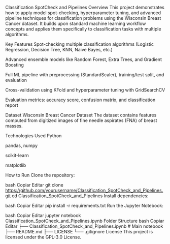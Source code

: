 Classification SpotCheck and Pipelines
Overview
This project demonstrates how to apply model spot-checking, hyperparameter tuning, and advanced pipeline techniques for classification problems using the Wisconsin Breast Cancer dataset. It builds upon standard machine learning workflow concepts and applies them specifically to classification tasks with multiple algorithms.

Key Features
Spot-checking multiple classification algorithms (Logistic Regression, Decision Tree, KNN, Naive Bayes, etc.)

Advanced ensemble models like Random Forest, Extra Trees, and Gradient Boosting

Full ML pipeline with preprocessing (StandardScaler), training/test split, and evaluation

Cross-validation using KFold and hyperparameter tuning with GridSearchCV

Evaluation metrics: accuracy score, confusion matrix, and classification report

Dataset
Wisconsin Breast Cancer Dataset
The dataset contains features computed from digitized images of fine needle aspirates (FNA) of breast masses.

Technologies Used
Python

pandas, numpy

scikit-learn

matplotlib

How to Run
Clone the repository:

bash
Copiar
Editar
git clone https://github.com/yourusername/Classification_SpotCheck_and_Pipelines.git
cd Classification_SpotCheck_and_Pipelines
Install dependencies:

bash
Copiar
Editar
pip install -r requirements.txt
Run the Jupyter Notebook:

bash
Copiar
Editar
jupyter notebook Classification_SpotCheck_and_Pipelines.ipynb
Folder Structure
bash
Copiar
Editar
├── Classification_SpotCheck_and_Pipelines.ipynb  # Main notebook
├── README.md
├── LICENSE
└── .gitignore
License
This project is licensed under the GPL-3.0 License.


